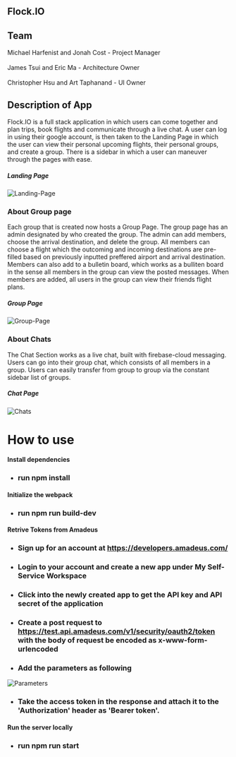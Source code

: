 ## Flock.IO

## Team 
Michael Harfenist and Jonah Cost - Project Manager <br></br>
James Tsui and Eric Ma - Architecture Owner  <br></br>
Christopher Hsu and Art Taphanand - UI Owner


## Description of App
Flock.IO is a full stack application in which users can come together and plan trips, book flights and communicate through a live chat. A user can log in using their google account, is then taken to the Landing Page in which the user can view their personal upcoming flights, their personal groups, and create a group. There is a sidebar in which a user can maneuver through the pages with ease. 
##### Landing Page
![Landing-Page](https://github.com/HR-Longbottom/flock.io/blob/master/client/assets/LandingPageFLock.png?raw=true)

### About Group page
Each group that is created now hosts a Group Page. The group page has an admin designated by who created the group. The admin can add members, choose the arrival destination, and delete the group. All members can choose a flight which the outcoming and incoming destinations are pre-filled based on previously inputted preffered airport and arrival destination. Members can also add to a bulletin board, which works as a bulliten board in the sense all members in the group can view the posted messages. When members are added, all users in the group can view their friends flight plans. 

##### Group Page
![Group-Page](https://github.com/HR-Longbottom/flock.io/blob/master/client/assets/Group%20Page%20Flock.png?raw=true)

### About Chats
The Chat Section works as a live chat, built with firebase-cloud messaging. Users can go into their group chat, which consists of all members in a group. Users can easily transfer from group to group via the constant sidebar list of groups.   

##### Chat Page 
![Chats](https://github.com/HR-Longbottom/flock.io/blob/master/client/assets/chat%20Actual%20flock.png?raw=true)

# How to use
#### Install dependencies
  - ### run npm install
#### Initialize the webpack 
  - ### run npm run build-dev
#### Retrive Tokens from Amadeus 
 -  ### Sign up for an account at https://developers.amadeus.com/
 -  ### Login to your account and create a new app under My Self-Service Workspace
 -  ### Click into the newly created app to get the API key and API secret of the application
 -  ### Create a post request to https://test.api.amadeus.com/v1/security/oauth2/token with the body of request be encoded as x-www-form-urlencoded
 -  ### Add the parameters as following
 ![Parameters](https://github.com/HR-Longbottom/flock.io/blob/master/client/assets/amadeus%20access%20token.PNG)
 -  ### Take the access token in the response and attach it to the 'Authorization' header as 'Bearer token'.
#### Run the server locally 
 - ### run npm run start
